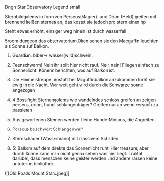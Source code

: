 Dngn Star Observatory Legend small

Sternbildgolems in form von Perseus(Magier)  und Orion (Held) greifen mit brennend heißen sternen an, das kostet sie jedoch pro stern einen hp

  

Steht etwas erhöht, einziger weg hinein ist durch wasserfall

5room dungeon das observatorium.Oben sehen sie den Macguffin leuchten als Sonne auf Balkon.

1.  Guardian: biber-> wasser(wild)schwein.
    
2.  Feenschwarm! Nein ihr sollt hier nicht rauf. Nein nein! Fliegen einfach zu Sonnenlicht. Könenn berichten, was auf Balkon ist.
    
3.  Die Himmelstreppe. Anstatt bei Mcguffinbalkon anzukommen fürht sie ewig in die Nacht. Wer weit geht wird durch die Schwarze sonne angezogen
    
4.  4 Boss fight Sternengolems wie wandelndes schloss greifen an zeigen perseus, orion, hund, schlangenträger? Greifen nur an wenn versuch zu passieren
    

1.  Aus geworfenen Sternen werden kleine Hunde-Minions, die Angreifen.
    
2.  Perseus beschwört Schlangenwal?
    
3.  Sternschauer (Wassermann) mit massivem Schaden
    

6.  5: Balkom auf dem direkte das Sonnenlicht ruht. Hier treasure, aber durch Sonne kann man nicht genau sehen was hier liegt. Traktat darüber, dass menschen keine geister werden und andere rassen keine untoten in bibliothek
    
![[Old Roads Mount Stars.jpeg]]
